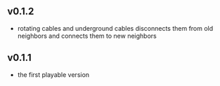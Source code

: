 ## v0.1.2
* rotating cables and underground cables disconnects them from old neighbors and connects them to new neighbors

## v0.1.1
* the first playable version
